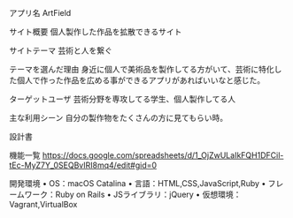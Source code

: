 アプリ名
ArtField

サイト概要
個人製作した作品を拡散できるサイト

サイトテーマ
芸術と人を繋ぐ

テーマを選んだ理由
身近に個人で美術品を製作してる方がいて、芸術に特化した個人で作った作品を広める事ができるアプリがあればいいなと感じた。

ターゲットユーザ
芸術分野を専攻してる学生、個人製作してる人

主な利用シーン
自分の製作物をたくさんの方に見てもらい時。

設計書

機能一覧
https://docs.google.com/spreadsheets/d/1_OjZwULaIkFQH1DFCil-tEc-MyZ7Y_0SEQBvIRI8mq4/edit#gid=0

開発環境
•	OS：macOS Catalina
•	言語：HTML,CSS,JavaScript,Ruby
•	フレームワーク：Ruby on Rails
•	JSライブラリ：jQuery
•	仮想環境：Vagrant,VirtualBox
